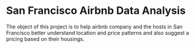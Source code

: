 # San Francisco Airbnb Data Analysis

The object of this project is to help airbnb company and the hosts in San Francisco better understand location and price patterns and also suggest a pricing based on their housings.
